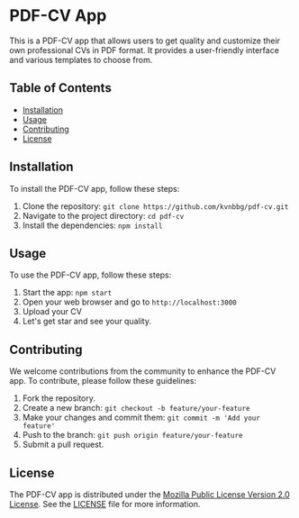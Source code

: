 # PDF-CV App

This is a PDF-CV app that allows users to get quality and customize their own professional CVs in PDF format. It provides a user-friendly interface and various templates to choose from.

## Table of Contents

- [Installation](#installation)
- [Usage](#usage)
- [Contributing](#contributing)
- [License](#license)

## Installation

To install the PDF-CV app, follow these steps:

1. Clone the repository: `git clone https://github.com/kvnbbg/pdf-cv.git`
2. Navigate to the project directory: `cd pdf-cv`
3. Install the dependencies: `npm install`

## Usage

To use the PDF-CV app, follow these steps:

1. Start the app: `npm start`
2. Open your web browser and go to `http://localhost:3000`
3. Upload your CV
4. Let's get star and see your quality.

## Contributing

We welcome contributions from the community to enhance the PDF-CV app. To contribute, please follow these guidelines:

1. Fork the repository.
2. Create a new branch: `git checkout -b feature/your-feature`
3. Make your changes and commit them: `git commit -m 'Add your feature'`
4. Push to the branch: `git push origin feature/your-feature`
5. Submit a pull request.

## License

The PDF-CV app is distributed under the [Mozilla Public License Version 2.0 License](https://opensource.org/licenses/MIT). See the [LICENSE](LICENSE) file for more information.

